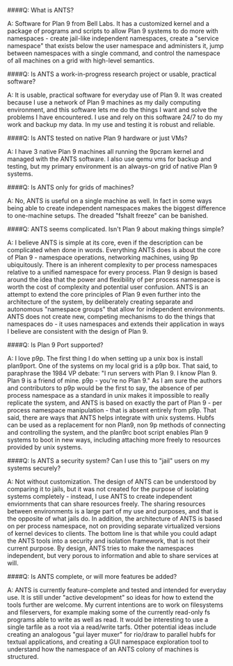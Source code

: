 ####Q: What is ANTS?

A: Software for Plan 9 from Bell Labs.  It has a customized kernel and
a package of programs and scripts to allow Plan 9 systems to do more
with namespaces - create jail-like independent namespaces, create a
"service namespace" that exists below the user namespace and
administers it, jump between namespaces with a single command, and
control the namespace of all machines on a grid with high-level
semantics.

####Q: Is ANTS a work-in-progress research project or usable, practical software?

A: It is usable, practical software for everyday use of Plan 9.  It
was created because I use a network of Plan 9 machines as my daily
computing environment, and this software lets me do the things I want
and solve the problems I have encountered.  I use and rely on this
software 24/7 to do my work and backup my data.  In my use and testing
it is robust and reliable.

####Q: Is ANTS tested on native Plan 9 hardware or just VMs?

A: I have 3 native Plan 9 machines all running the 9pcram kernel and
managed with the ANTS software.  I also use qemu vms for backup and
testing, but my primary environment is an always-on grid of native
Plan 9 systems.

####Q: Is ANTS only for grids of machines?

A: No, ANTS is useful on a single machine as well.  In fact in some
ways being able to create independent namespaces makes the biggest
difference to one-machine setups.  The dreaded "fshalt freeze" can be
banished.

####Q: ANTS seems complicated.  Isn't Plan 9 about making things simple?

A: I believe ANTS is simple at its core, even if the description can
be complicated when done in words.  Everything ANTS does is about the
core of Plan 9 - namespace operations, networking machines, using 9p
ubiquitously.  There is an inherent complexity to per process
namespaces relative to a unified namespace for every process.  Plan 9
design is based around the idea that the power and flexibility of per
process namespace is worth the cost of complexity and potential user
confusion.  ANTS is an attempt to extend the core principles of Plan 9
even further into the architecture of the system, by deliberately
creating separate and autonomous "namespace groups" that allow for
independent environments.  ANTS does not create new, competing
mechanisms to do the things that namespaces do - it uses namespaces
and extends their application in ways I believe are consistent with
the design of Plan 9.


####Q: Is Plan 9 Port supported?

A: I love p9p.  The first thing I do when setting up a unix box is
install plan9port.  One of the systems on my local grid is a p9p box.
That said, to paraphrase the 1984 VP debate: "I run servers with Plan
9.  I know Plan 9.  Plan 9 is a friend of mine.  p9p - you're no Plan
9." As I am sure the authors and contributors to p9p would be the
first to say, the absence of per process namespace as a standard in
unix makes it impossible to really replicate the system, and ANTS is
based on exactly the part of Plan 9 - per process namespace
manipulation - that is absent entirely from p9p.  That said, there are
ways that ANTS helps integrate with unix systems.  Hubfs can be used
as a replacement for non Plan9, non 9p methods of connecting and
controlling the system, and the plan9rc boot script enables Plan 9
systems to boot in new ways, including attaching more freely to
resources provided by unix systems.


####Q: Is ANTS a security system?  Can I use this to "jail" users on my systems securely?

A: Not without customization.  The design of ANTS can be understood by
comparing it to jails, but it was not created for the purpose of
isolating systems completely - instead, I use ANTS to create
independent enviornments that can share resources freely.  The sharing
resources between environments is a large part of my use and purposes,
and that is the opposite of what jails do.  In addition, the
architecture of ANTS is based on per process namespace, not on
providing separate virtualized versions of kernel devices to clients.
The bottom line is that while you could adapt the ANTS tools into a
security and isolation framework, that is not their current purpose.
By design, ANTS tries to make the namespaces independent, but very
porous to information and able to share services at will.


####Q: Is ANTS complete, or will more features be added?

A: ANTS is currently feature-complete and tested and intended for
everyday use.  It is still under "active development" so ideas for how
to extend the tools further are welcome.  My current intentions are to
work on filesystems and fileservers, for example making some of the
currently read-only fs programs able to write as well as read.  It
would be interesting to use a single tarfile as a root via a
read/write tarfs.  Other potential ideas include creating an analogous
"gui layer muxer" for rio/draw to parallel hubfs for textual
applications, and creating a GUI namespace exploration tool to
understand how the namespace of an ANTS colony of machines is
structured.
